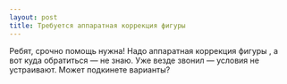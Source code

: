 ```yaml
---
layout: post 
title: Требуется аппаратная коррекция фигуры  
--- 
```

Ребят, срочно помощь нужна! Надо аппаратная коррекция фигуры , а вот куда обратиться — не знаю. Уже везде звонил — условия не устраивают. Может подкинете варианты?